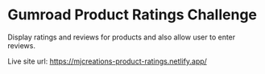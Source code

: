 # Gumroad Product Ratings Challenge

Display ratings and reviews for products and also allow user to enter reviews.

Live site url: https://mjcreations-product-ratings.netlify.app/
